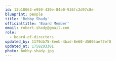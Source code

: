 ```yaml
---
id: 13b18063-e959-439e-84e0-936fc2d97c8e
blueprint: people
title: 'Bobby Shady'
officialtitle: 'Board Member'
email: robert.shady@gmail.com
role:
  - board-of-directors
updated_by: 1179db75-8eeb-4bad-8e60-d5005aef7ef8
updated_at: 1758203381
photo: bobby-shady.jpg
---
```

